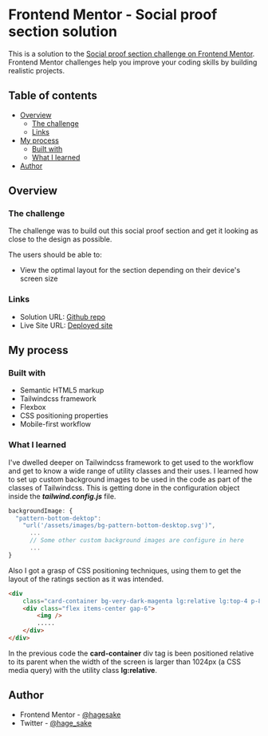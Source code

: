 # Frontend Mentor - Social proof section solution

This is a solution to the [Social proof section challenge on Frontend Mentor](https://www.frontendmentor.io/challenges/social-proof-section-6e0qTv_bA). Frontend Mentor challenges help you improve your coding skills by building realistic projects.

## Table of contents

- [Overview](#overview)
  - [The challenge](#the-challenge)
  - [Links](#links)
- [My process](#my-process)
  - [Built with](#built-with)
  - [What I learned](#what-i-learned)
- [Author](#author)

## Overview

### The challenge

The challenge was to build out this social proof section and get it looking as close to the design as possible.

The users should be able to:

- View the optimal layout for the section depending on their device's screen size

### Links

- Solution URL: [Github repo]()
- Live Site URL: [Deployed site]()

## My process

### Built with

- Semantic HTML5 markup
- Tailwindcss framework
- Flexbox
- CSS positioning properties
- Mobile-first workflow

### What I learned

I've dwelled deeper on Tailwindcss framework to get used to the workflow and get to know a wide range of utility classes and their uses. I learned how to set up custom background images to be used in the code as part of the classes of Tailwindcss. This is getting done in the configuration object inside the **_tailwind.config.js_** file.

```js
backgroundImage: {
  "pattern-bottom-dektop":
    "url('/assets/images/bg-pattern-bottom-desktop.svg')",
      ...
      // Some other custom background images are configure in here
      ...
}
```

Also I got a grasp of CSS positioning techniques, using them to get the layout of the ratings section as it was intended.

```html
<div
	class="card-container bg-very-dark-magenta lg:relative lg:top-4 p-8 rounded-lg">
	<div class="flex items-center gap-6">
		<img />
		.....
	</div>
</div>
```

In the previous code the **card-container** div tag is been positioned relative to its parent when the width of the screen is larger than 1024px (a CSS media query) with the utility class **lg:relative**.

## Author

- Frontend Mentor - [@hagesake](https://www.frontendmentor.io/profile/yourusername)
- Twitter - [@hage_sake](https://www.twitter.com/yourusername)
